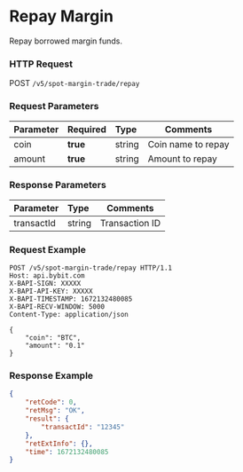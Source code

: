 # Repay Margin

Repay borrowed margin funds.

### HTTP Request
POST `/v5/spot-margin-trade/repay`

### Request Parameters
| Parameter | Required | Type | Comments|
|:----- |:-------|:-----|------ |
|coin |**true** |string |Coin name to repay |
|amount |**true** |string |Amount to repay |

### Response Parameters
| Parameter | Type | Comments|
|:----- |:-----|----- |
|transactId |string |Transaction ID |

### Request Example

```http
POST /v5/spot-margin-trade/repay HTTP/1.1
Host: api.bybit.com
X-BAPI-SIGN: XXXXX
X-BAPI-API-KEY: XXXXX
X-BAPI-TIMESTAMP: 1672132480085
X-BAPI-RECV-WINDOW: 5000
Content-Type: application/json

{
    "coin": "BTC",
    "amount": "0.1"
}
```

### Response Example

```json
{
    "retCode": 0,
    "retMsg": "OK",
    "result": {
        "transactId": "12345"
    },
    "retExtInfo": {},
    "time": 1672132480085
}
